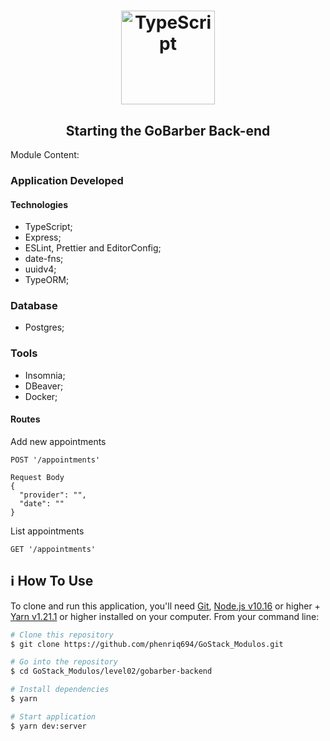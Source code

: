 <h1 align="center">
  <img
    alt="TypeScript" src="https://upload.wikimedia.org/wikipedia/commons/thumb/d/d9/Node.js_logo.svg/1200px-Node.js_logo.svg.png" width="150px"
  />
</h1>
<h2 align="center">
  Starting the GoBarber Back-end
</h2>



Module Content:


### Application Developed

#### Technologies
- TypeScript;
- Express;
- ESLint, Prettier and EditorConfig;
- date-fns;
- uuidv4;
- TypeORM;

### Database
- Postgres;

### Tools
- Insomnia;
- DBeaver; 
- Docker;

#### Routes
Add new appointments
```
POST '/appointments'

Request Body
{
  "provider": "",
  "date": ""
}
```
List appointments
```
GET '/appointments'
```

## :information_source: How To Use

To clone and run this application, you'll need [Git](https://git-scm.com), [Node.js v10.16][nodejs] or higher + [Yarn v1.21.1][yarn] or higher installed on your computer. From your command line:

```bash
# Clone this repository
$ git clone https://github.com/phenriq694/GoStack_Modulos.git

# Go into the repository
$ cd GoStack_Modulos/level02/gobarber-backend

# Install dependencies
$ yarn

# Start application
$ yarn dev:server
```

[nodejs]: https://nodejs.org/
[yarn]: https://yarnpkg.com/

